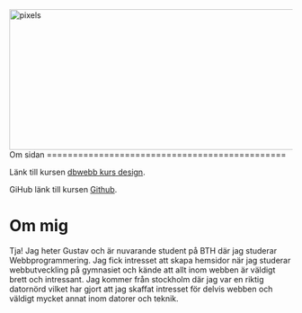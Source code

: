 <img src="img/pexels.jpeg" width="1000" height="250" alt="pixels">
Om sidan
==============================================

Länk till kursen [dbwebb kurs design](http://dbwebb.se/design).

GiHub länk till kursen [Github](https://github.com/Northernberg/Anax-flat).

Om mig
==============================================
Tja! Jag heter Gustav och är nuvarande student på BTH där jag studerar Webbprogrammering.
Jag fick intresset att skapa hemsidor när jag studerar webbutveckling på gymnasiet och kände
att allt inom webben är väldigt brett och intressant. Jag kommer från stockholm där jag var en
riktig datornörd vilket har gjort att jag skaffat intresset för delvis webben och väldigt mycket
annat inom datorer och teknik.
